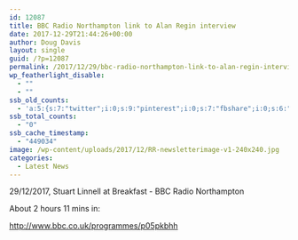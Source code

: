 ```yaml
---
id: 12087
title: BBC Radio Northampton link to Alan Regin interview
date: 2017-12-29T21:44:26+00:00
author: Doug Davis
layout: single
guid: /?p=12087
permalink: /2017/12/29/bbc-radio-northampton-link-to-alan-regin-interview/
wp_featherlight_disable:
  - ""
  - ""
ssb_old_counts:
  - 'a:5:{s:7:"twitter";i:0;s:9:"pinterest";i:0;s:7:"fbshare";i:0;s:6:"reddit";i:0;s:6:"tumblr";N;}'
ssb_total_counts:
  - "0"
ssb_cache_timestamp:
  - "449034"
image: /wp-content/uploads/2017/12/RR-newsletterimage-v1-240x240.jpg
categories:
  - Latest News
---
```

29/12/2017, Stuart Linnell at Breakfast - BBC Radio Northampton

About 2 hours 11 mins in:

<http://www.bbc.co.uk/programmes/p05pkbhh>

